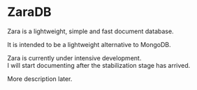 # ZaraDB 
Zara is a lightweight, simple and fast document database.

It is intended to be a lightweight alternative to MongoDB.

Zara is currently under intensive development.   
I will start documenting after the stabilization stage has arrived.

More description later.
